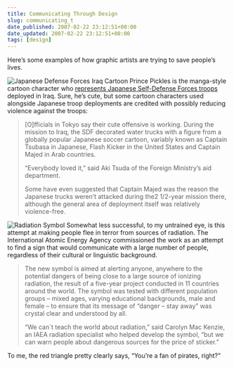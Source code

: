 ```yaml
---
title: Communicating Through Design
slug: communicating_t
date_published: 2007-02-22 23:12:51+00:00
date_updated: 2007-02-22 23:12:51+00:00
tags: [design]
---
```

Here’s some examples of how graphic artists are trying to save people’s lives.

![Japanese Defense Forces Iraq Cartoon](https://cdn.glitch.global/71e5579f-aba0-499a-b200-01549a2a80ce/japan-sdf-cartoon.jpg?v=1730097777867) Prince Pickles is the manga-style cartoon character who [represents Japanese Self-Defense Forces troops](http://search.japantimes.co.jp/cgi-bin/nn20070221f3.html) deployed in Iraq. Sure, he’s cute, but some cartoon characters used alongside Japanese troop deployments are credited with possibly reducing violence against the troops:

> [O]fficials in Tokyo say their cute offensive is working. During the mission to Iraq, the SDF decorated water trucks with a figure from a globally popular Japanese soccer cartoon, variably known as Captain Tsubasa in Japanese, Flash Kicker in the United States and Captain Majed in Arab countries.
> 
> “Everybody loved it,” said Aki Tsuda of the Foreign Ministry’s aid department.
> 
> Some have even suggested that Captain Majed was the reason the Japanese trucks weren’t attacked during the2 1/2-year mission there, although the general area of deployment itself was relatively violence-free.

![Radiation Symbol](https://cdn.glitch.global/71e5579f-aba0-499a-b200-01549a2a80ce/radiationsymbol.gif?v=1730097803285) Somewhat less successful, to my untrained eye, is this attempt at making people flee in terror from sources of radiation. The International Atomic Energy Agency commissioned the work as an attempt to find a sign that would communicate with a large number of people, regardless of their cultural or linguistic background.

> The new symbol is aimed at alerting anyone, anywhere to the potential dangers of being close to a large source of ionizing radiation, the result of a five-year project conducted in 11 countries around the world. The symbol was tested with different population groups – mixed ages, varying educational backgrounds, male and female – to ensure that its message of “danger – stay away” was crystal clear and understood by all.
> 
> “We can´t teach the world about radiation,” said Carolyn Mac Kenzie, an IAEA radiation specialist who helped develop the symbol, “but we can warn people about dangerous sources for the price of sticker.”

To me, the red triangle pretty clearly says, “You’re a fan of pirates, right?”
